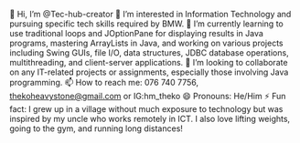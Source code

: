 👋 Hi, I’m @Tec-hub-creator
👀 I’m interested in Information Technology and pursuing specific tech skills required by BMW.
🌱 I’m currently learning to use traditional loops and JOptionPane for displaying results in Java programs, mastering ArrayLists in Java, and working on various projects including Swing GUIs, file I/O, data structures, JDBC database operations, multithreading, and client-server applications.
💞️ I’m looking to collaborate on any IT-related projects or assignments, especially those involving Java programming.
📫 How to reach me: 076 740 7756, thekoheavystone@gmail.com or IG:hm_theko
😄 Pronouns: He/Him
⚡ Fun fact: I grew up in a village without much exposure to technology but was inspired by my uncle who works remotely in ICT. I also love lifting weights, going to the gym, and running long distances!

<!---
Tec-hub-creator/Tec-hub-creator is a ✨ special ✨ repository because its `README.md` (this file) appears on your GitHub profile.
You can click the Preview link to take a look at your changes.
--->
